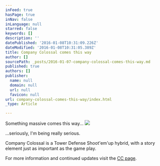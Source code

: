 ```yaml
---
inFeed: true
hasPage: true
inNav: false
inLanguage: null
starred: false
keywords: []
description: ''
datePublished: '2016-01-08T10:31:09.226Z'
dateModified: '2016-01-08T10:31:05.389Z'
title: Company Colossal comes this way
author: []
sourcePath: _posts/2016-01-07-company-colossal-comes-this-way.md
published: true
authors: []
publisher:
  name: null
  domain: null
  url: null
  favicon: null
url: company-colossal-comes-this-way/index.html
_type: Article

---
```

Something massive comes this way...
![](https://s3-us-west-2.amazonaws.com/the-grid-img/p/f2c32a318b4e655d79d2c7282c074d830f64e8e0.jpg)

...seriously, I'm being really serious.

Company Colossal is a Tower Defense Shoot'em'up hybrid, with a story element just as important as the game play.

For more information and continued updates visit the [CC page][0].

[0]: http://pixelpickle.com/company-colossal/